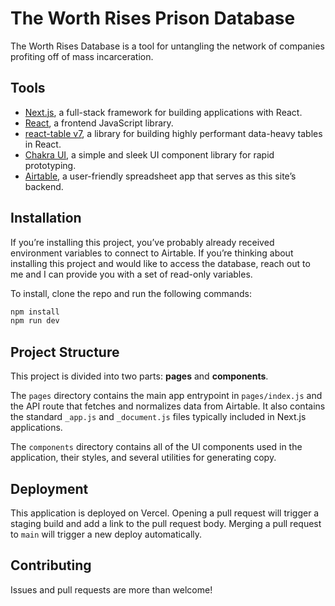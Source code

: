 # The Worth Rises Prison Database
The Worth Rises Database is a tool for untangling the network of companies profiting off of mass incarceration.

## Tools

- [Next.js](https://github.com/vercel/next.js), a full-stack framework for building applications with React.
- [React](https://github.com/facebook/react), a frontend JavaScript library.
- [react-table v7](https://github.com/tanstack/table/tree/v7), a library for building highly performant data-heavy tables in React.
- [Chakra UI](https://github.com/chakra-ui/chakra-ui), a simple and sleek UI component library for rapid prototyping.
- [Airtable](https://www.airtable.com/), a user-friendly spreadsheet app that serves as this site’s backend.

## Installation

If you’re installing this project, you’ve probably already received environment variables to connect to Airtable. If you’re thinking about installing this project and would like to access the database, reach out to me and I can provide you with a set of read-only variables.

To install, clone the repo and run the following commands:

```bash
npm install
npm run dev
```

## Project Structure

This project is divided into two parts: **pages** and **components**.

The `pages` directory contains the main app entrypoint in `pages/index.js` and the API route that fetches and normalizes data from Airtable. It also contains the standard `_app.js` and `_document.js` files typically included in Next.js applications.

The `components` directory contains all of the UI components used in the application, their styles, and several utilities for generating copy.

## Deployment

This application is deployed on Vercel. Opening a pull request will trigger a staging build and add a link to the pull request body. Merging a pull request to `main` will trigger a new deploy automatically.

## Contributing

Issues and pull requests are more than welcome!
